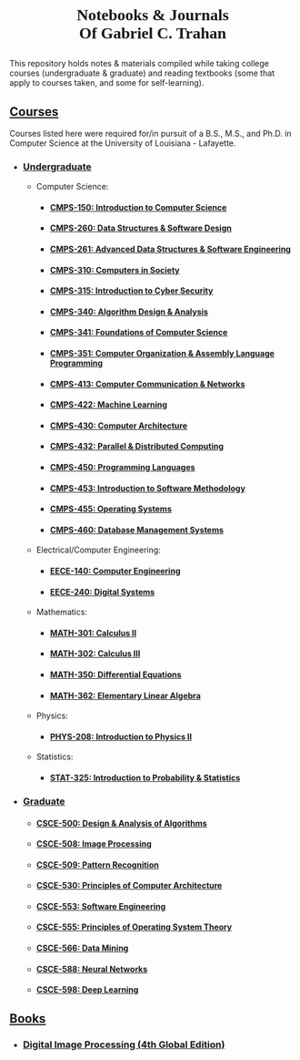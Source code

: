 # <p style="text-align:center; font-family: Times New Roman">Notebooks & Journals <br>Of Gabriel C. Trahan</p>

This repository holds notes & materials compiled while taking college courses (undergraduate & graduate) and reading textbooks (some that apply to courses taken, and some for self-learning).

## [Courses](./courses/README.md)

Courses listed here were required for/in pursuit of a B.S., M.S., and Ph.D. in Computer Science at the University of Louisiana - Lafayette.

* ### [Undergraduate](./courses/undergraduate/README.md)

    * Computer Science:

        * #### [CMPS-150: Introduction to Computer Science](./courses/undergraduate/CMPS-150_Introduction-to-Computer-Science/README.md)
        * #### [CMPS-260: Data Structures & Software Design](./courses/undergraduate/CMPS-260_Data-Structures-and-Software-Design/README.md)
        * #### [CMPS-261: Advanced Data Structures & Software Engineering](./courses/undergraduate/CMPS-261_Advanced-Data-Structures-and-Software-Engineering/README.md)
        * #### [CMPS-310: Computers in Society](./courses/undergraduate/CMPS-310_Computers-in-Society/README.md)
        * #### [CMPS-315: Introduction to Cyber Security](./courses/undergraduate/CMPS-315_Introduction-to-Cyber-Security/README.md)
        * #### [CMPS-340: Algorithm Design & Analysis](./courses/undergraduate/CMPS-340_Algorithm-Design-and-Analysis/README.md)
        * #### [CMPS-341: Foundations of Computer Science](./courses/undergraduate/CMPS-341_Foundations-of-Computer-Science/README.md)
        * #### [CMPS-351: Computer Organization & Assembly Language Programming](./courses/undergraduate/CMPS-351_Computer-Organization-and-Assembly-Language-Programming/README.md)
        * #### [CMPS-413: Computer Communication & Networks](./courses/undergraduate/CMPS-413_Computer-Communications-and-Networks/README.md)
        * #### [CMPS-422: Machine Learning](./courses/undergraduate/CMPS-422_Machine-Learning/README.md)
        * #### [CMPS-430: Computer Architecture](./courses/undergraduate/CMPS-430_Computer-Architecture/README.md)
        * #### [CMPS-432: Parallel & Distributed Computing](./courses/undergraduate/CMPS-432_Parallel-and-Distributed-Computing/README.md)
        * #### [CMPS-450: Programming Languages](./courses/undergraduate/CMPS-450_Programming-Languages/README.md)
        * #### [CMPS-453: Introduction to Software Methodology](./courses/undergraduate/CMPS-453_Introduction-to-Software-Methodology/README.md)
        * #### [CMPS-455: Operating Systems](./courses/undergraduate/CMPS-455_Operating-Systems/README.md)
        * #### [CMPS-460: Database Management Systems](./courses/undergraduate/CMPS-460_Database-Management-Systems/README.md)
    
    * Electrical/Computer Engineering:

        * #### [EECE-140: Computer Engineering](./courses/undergraduate/EECE-140_Computer-Engineering/README.md)
        * #### [EECE-240: Digital Systems](./courses/undergraduate/EECE-240_Digital-Systems/README.md)

    * Mathematics:

        * #### [MATH-301: Calculus II](./courses/undergraduate/MATH-301_Calculus-II/README.md)
        * #### [MATH-302: Calculus III](./courses/undergraduate/MATH-302_Claculus-III/README.md)
        * #### [MATH-350: Differential Equations](./courses/undergraduate/MATH-350_Differential-Equations/README.md)
        * #### [MATH-362: Elementary Linear Algebra](./courses/undergraduate/MATH-362_Elementary-Linear-Algebra/README.md)

    * Physics:

        * #### [PHYS-208: Introduction to Physics II](./courses/undergraduate/PHYS-208_Introduction-to-Physics-II/README.md)

    * Statistics:

        * #### [STAT-325: Introduction to Probability & Statistics](./courses/undergraduate/STAT-325_Introduction-to-Probability-and-Statistics/README.md)

* ### [Graduate](./courses/graduate/README.md)

    * #### [CSCE-500: Design & Analysis of Algorithms](./courses/graduate/CSCE-500_Design-and-Analysis-of-Algorithms/README.md)
    * #### [CSCE-508: Image Processing](./courses/graduate/CSCE-508_Image-Processing/README.md)
    * #### [CSCE-509: Pattern Recognition](./courses/graduate/CSCE-509_Pattern-Recognition/README.md)
    * #### [CSCE-530: Principles of Computer Architecture](./courses/graduate/CSCE-530_Principles-of-Computer-Architecture/README.md)
    * #### [CSCE-553: Software Engineering](./courses/graduate/CSCE-553_Software-Engineering/README.md)
    * #### [CSCE-555: Principles of Operating System Theory](./courses/graduate/CSCE-555_Principles-of-Operating-System-Theory/README.md)
    * #### [CSCE-566: Data Mining](./courses/graduate/CSCE-566_Data-Mining/README.md)
    * #### [CSCE-588: Neural Networks](./courses/graduate/CSCE-588_Neural-Networks/README.md)
    * #### [CSCE-598: Deep Learning](./courses/graduate/CSCE-598_Deep-Learning/README.md)

## [Books](./books/README.md)

* ### [Digital Image Processing (4th Global Edition)](./books/Digital-Image-Processing/README.md)